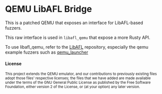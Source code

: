 # QEMU LibAFL Bridge

This is a patched QEMU that exposes an interface for LibAFL-based fuzzers.

This raw interface is used in `libafl_qemu` that expose a more Rusty API.

To use libafl_qemu, refer to the [LibAFL](https://github.com/AFLplusplus/LibAFL) repository, especially the qemu example fuzzers such as [qemu_launcher](https://github.com/AFLplusplus/LibAFL/tree/main/fuzzers/qemu_launcher)

#### License

<sup>
This project extends the QEMU emulator, and our contributions to previously existing files adopt those files' respective licenses; the files that we have added are made available under the terms of the GNU General Public License as published by the Free Software Foundation, either version 2 of the License, or (at your option) any later version.
</sup>

<br>
